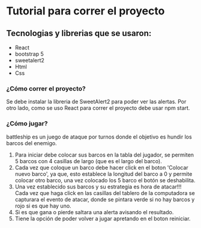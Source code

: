 # Tutorial para correr el proyecto 

## Tecnologias y librerias que se usaron:
- React
- bootstrap 5
- sweetalert2
- Html
- Css

### ¿Cómo correr el proyecto?
Se debe instalar la libreria de SweetAlert2 para poder ver las alertas. Por otro lado,
como se uso React para correr el proyecto debe usar npm start.

### ¿Cómo jugar?
battleship es un juego de ataque por turnos donde el objetivo es hundir los barcos del enemigo.
1. Para iniciar debe colocar sus barcos en la tabla del jugador, se permiten 5 barcos con 4 casillas de largo (que es el largo del barco).
2. Cada vez que coloque un barco debe hacer click en el boton 'Colocar nuevo barco', ya que, esto establece la longitud del barco a 0 y permite colocar otro barco, una vez colocado los 5 barco el botón se deshabilita.
3. Una vez establecido sus barcos y su estrategia es hora de atacar!!! Cada vez que haga click en las casillas del tablero de la computadora se capturara el evento de atacar, donde se pintara verde si no hay barcos y  rojo si es que hay uno.
4. Si es que gana o pierde saltara una alerta avisando el resultado.
5. Tiene la opción de poder volver a jugar apretando en el boton reiniciar.
